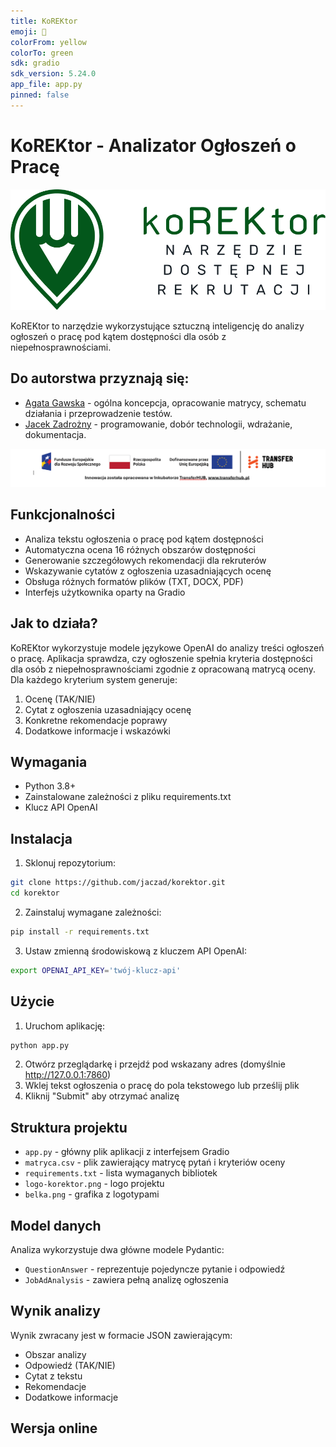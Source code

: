 ```yaml
---
title: KoREKtor
emoji: 👀
colorFrom: yellow
colorTo: green
sdk: gradio
sdk_version: 5.24.0
app_file: app.py
pinned: false
---
```


# KoREKtor - Analizator Ogłoszeń o Pracę

![Logo KoREKtora](logo-korektor.png)

KoREKtor to narzędzie wykorzystujące sztuczną inteligencję do analizy ogłoszeń o pracę pod kątem dostępności dla osób z niepełnosprawnościami.

## Do autorstwa przyznają się:

- [Agata Gawska](https://www.linkedin.com/in/agata-gawska-b74506205/) - ogólna koncepcja, opracowanie matrycy, schematu działania i przeprowadzenie testów.
- [Jacek Zadrożny](https://linkedin.com/in/jaczad) - programowanie, dobór technologii, wdrażanie, dokumentacja.

![Belka z logotypami](belka.png)

## Funkcjonalności

- Analiza tekstu ogłoszenia o pracę pod kątem dostępności
- Automatyczna ocena 16 różnych obszarów dostępności
- Generowanie szczegółowych rekomendacji dla rekruterów
- Wskazywanie cytatów z ogłoszenia uzasadniających ocenę
- Obsługa różnych formatów plików (TXT, DOCX, PDF)
- Interfejs użytkownika oparty na Gradio

## Jak to działa?

KoREKtor wykorzystuje modele językowe OpenAI do analizy treści ogłoszeń o pracę. Aplikacja sprawdza, czy ogłoszenie spełnia kryteria dostępności dla osób z niepełnosprawnościami zgodnie z opracowaną matrycą oceny. Dla każdego kryterium system generuje:

1. Ocenę (TAK/NIE)
2. Cytat z ogłoszenia uzasadniający ocenę
3. Konkretne rekomendacje poprawy
4. Dodatkowe informacje i wskazówki

## Wymagania

- Python 3.8+
- Zainstalowane zależności z pliku requirements.txt
- Klucz API OpenAI

## Instalacja

1. Sklonuj repozytorium:
```bash
git clone https://github.com/jaczad/korektor.git
cd korektor
```

2. Zainstaluj wymagane zależności:
```bash
pip install -r requirements.txt
```

3. Ustaw zmienną środowiskową z kluczem API OpenAI:
```bash
export OPENAI_API_KEY='twój-klucz-api'
```

## Użycie

1. Uruchom aplikację:
```bash
python app.py
```

2. Otwórz przeglądarkę i przejdź pod wskazany adres (domyślnie http://127.0.0.1:7860)
3. Wklej tekst ogłoszenia o pracę do pola tekstowego lub prześlij plik
4. Kliknij "Submit" aby otrzymać analizę

## Struktura projektu

- `app.py` - główny plik aplikacji z interfejsem Gradio
- `matryca.csv` - plik zawierający matrycę pytań i kryteriów oceny
- `requirements.txt` - lista wymaganych bibliotek
- `logo-korektor.png` - logo projektu
- `belka.png` - grafika z logotypami

## Model danych

Analiza wykorzystuje dwa główne modele Pydantic:
- `QuestionAnswer` - reprezentuje pojedyncze pytanie i odpowiedź
- `JobAdAnalysis` - zawiera pełną analizę ogłoszenia

## Wynik analizy

Wynik zwracany jest w formacie JSON zawierającym:
- Obszar analizy
- Odpowiedź (TAK/NIE)
- Cytat z tekstu
- Rekomendacje
- Dodatkowe informacje

## Wersja online

<!-- Aplikacja jest również dostępna online na platformie [Deklaracja-dostepnosci.info](https://deklaracja-dostepnosci.info/korektor)


## Współpraca i rozwój

Zachęcamy do zgłaszania uwag i propozycji ulepszeń poprzez system Issues na GitHubie.

## Licencja

Ten projekt jest udostępniany na licencji [CC BY-NC-SA 4.0](https://creativecommons.org/licenses/by-nc-sa/4.0/).

[Polityka prywatności](polityka.md)